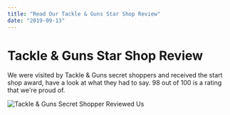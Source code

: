 ```yaml
---
title: "Read Our Tackle & Guns Star Shop Review"
date: "2019-09-13"
---
```


# **Tackle & Guns Star Shop Review**

We were visited by Tackle & Guns secret shoppers and received the start shop award, have a look at what they had to say. 98 out of 100 is a rating that we're proud of.

![Tackle & Guns Secret Shopper Reviewed Us](https://res.cloudinary.com/shooting-supplies/image/upload/v1573564795/star-shopper_e6rgo3_hlr3ca.gif)
